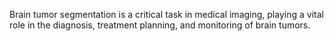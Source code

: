 Brain tumor segmentation is a critical task in medical imaging, playing a vital role in 
the diagnosis, treatment planning, and monitoring of brain tumors.
